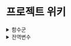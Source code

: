 # 프로젝트 위키
<details>
<summary>함수군</summary>
<div markdown="1">

|함수군|내용|함수구분코드|소스파일명|
|------|---|---|---|
|MainGui|메인 GUI|MG|MainGui.py|
|GetTrainNumber|추적할 지하철 번호 확인|GTN|GetTrainNumber.py|
|GetLastTime|지하철 도착시간 확인|GLT|GetLastTime.py|
|ArrivalAlarm|지하철 도착 알림|AA|ArrivalAlarm.py|

</div>
</details>

<details>
<summary>전역변수</summary>
<div markdown="1">

|전역변수|역할|부모 함수|
|------|---|---|
|EX|예제|Example|

</div>
</details>
